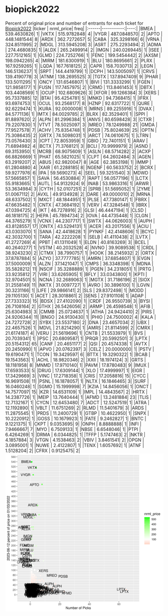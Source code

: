 # biopick2022
Percent of original price and number of entrants for each ticket for [Biopick2022](https://twitter.com/hashtag/Biopick2022)
|ticker |  nrml_price| freq|
|:------|-----------:|----:|
|BMEA   | 539.4630826|    1|
|VKTX   | 515.9782848|    4|
|VYGR   | 487.0848570|    2|
|APTO   | 448.1481544|    8|
|ARDX   | 362.7272657|    5|
|CABA   | 325.3298166|    6|
|VRNA   | 324.8511995|    2|
|MDGL   | 313.5945208|    3|
|ASRT   | 275.2293494|    2|
|ADMA   | 274.4680835|    1|
|ALDX   | 265.2499914|    2|
|IMGN   | 240.0269445|    1|
|ISEE   | 227.7512165|    1|
|GLMD   | 224.7252766|    1|
|FENC   | 199.5454442|    2|
|AXSM   | 198.0942265|    4|
|MIRM   | 181.6300919|    1|
|BLU    | 180.8695661|    2|
|PLRX   | 167.9259265|    1|
|LQDA   | 167.7618125|    2|
|CAPR   | 158.7030713|    2|
|LEGN   | 146.5136237|    1|
|SRPT   | 144.4419799|    1|
|DCPH   | 143.5005097|    1|
|CRVS   | 139.4190778|    3|
|ATNM   | 138.2695525|    3|
|TGTX   | 137.8947409|    9|
|PHAR   | 133.5011295|    1|
|ONCY   | 131.6546807|    1|
|BIVI   | 131.3333299|    1|
|FGEN   | 121.9858177|    1|
|FUSN   | 117.7457975|    2|
|CRMD   | 113.8461453|    1|
|DBTX   | 103.4408569|    1|
|OCUP   | 102.6809626|    3|
|XFOR   |  99.1266384|    3|
|XERS   |  95.7337885|   12|
|BTAI   |  95.4254781|    5|
|MNKD   |  94.7368415|    1|
|IFRX   |  93.6974753|    1|
|OCUL   |  93.2568177|    8|
|HZNP   |  92.6317722|    1|
|QURE   |  92.6229474|    1|
|KURA   |  92.0000008|    1|
|MRNS   |  89.2255916|    1|
|DVAX   |  84.5771136|    1|
|IMTX   |  84.0029785|    2|
|BLRX   |  82.3529401|    1|
|SPPI   |  81.8897620|    2|
|ALPN   |  81.2996384|    1|
|ANVS   |  80.6598428|    3|
|CTXR   |  79.2207830|    1|
|VTVT   |  78.5025097|    3|
|MREO   |  78.1249988|   21|
|GMDA   |  77.9527578|    7|
|ACHV   |  75.8354748|    1|
|PDSB   |  75.8024639|   25|
|OPTN   |  75.3086435|    2|
|GRTX   |  74.5098031|    1|
|ARCT   |  74.0610675|    1|
|LTRN   |  73.0576430|    3|
|ICPT   |  72.8053959|    1|
|GBIO   |  72.7401151|    1|
|ARAV   |  71.6894982|    4|
|BCTX   |  71.3768121|    3|
|BCLI   |  70.9999979|    2|
|ASND   |  69.3153950|    1|
|MCRB   |  68.9075609|    1|
|ASLN   |  68.5714282|    2|
|ACXP   |  66.8826669|    1|
|PHAT   |  65.5821025|    1|
|CLPT   |  64.2602484|    3|
|AGEN   |  63.2919207|    2|
|ABUS   |  62.9820047|    8|
|AGE    |  62.3853198|    1|
|IMMP   |  61.2804880|    4|
|XAIR   |  61.2288185|    8|
|NGENF  |  60.5633752|    2|
|BCRX   |  59.9277976|    6|
|IPA    |  59.5690273|    4|
|SEEL   |  59.3251540|    3|
|MDWD   |  57.5665857|    1|
|SAVA   |  56.4530884|    7|
|RAPT   |  56.0577196|    1|
|LCTX   |  55.9183665|    1|
|AUTL   |  54.9132924|    9|
|INAB   |  53.9863316|    1|
|ARWR   |  53.3634984|    3|
|CYTH   |  52.0107251|    2|
|SPRB   |  51.5695052|    1|
|ZYME   |  51.0067112|    2|
|AVXL   |  49.9134928|    2|
|DARE   |  49.0000010|    2|
|MRNA   |  48.6337502|    1|
|MXCT   |  48.1844951|    1|
|PLSE   |  47.7380147|    1|
|FBRX   |  47.6635482|    1|
|CNTX   |  47.3684192|    1|
|VERV   |  47.3284548|    1|
|IBRX   |  47.0394725|    4|
|IKT    |  46.7278916|    2|
|GLSI   |  46.4447194|    1|
|CLSD   |  46.1818175|    2|
|HEPA   |  45.7894734|    2|
|IOVA   |  44.4735448|    1|
|CLGN   |  44.3765279|    1|
|VCNX   |  44.2307717|    1|
|SWTX   |  44.0626003|    1|
|AUPH   |  43.8128557|   17|
|ONTX   |  43.5294131|    1|
|ACER   |  43.2017556|    1|
|ACIU   |  43.0303070|    1|
|SANA   |  42.4418628|    1|
|PYNKF  |  42.4148606|    1|
|BCYC   |  42.3032700|    1|
|TARA   |  42.2222208|    1|
|SELB   |  41.4110438|    2|
|LVTX   |  41.2727269|    4|
|PPBT   |  41.1311049|    1|
|ELDN   |  40.8163269|    3|
|BCEL   |  40.2640277|    1|
|VSTM   |  40.2032528|    4|
|NVNO   |  39.9089538|    1|
|CRDL   |  38.9243230|    2|
|CTMX   |  38.7990757|    1|
|HOOK   |  38.2145932|    2|
|ORTX   |  37.8787884|    5|
|AZYO   |  37.7777785|    1|
|AMRN   |  37.6854607|    1|
|EVGN   |  37.5000009|    1|
|ALZN   |  37.1421047|    1|
|CMPS   |  36.3348398|    1|
|MDNA   |  35.5828212|   11|
|NSCIF  |  35.3288889|    1|
|PGEN   |  34.2318051|    1|
|PRTG   |  33.9235812|    7|
|VIRI   |  33.6265905|    1|
|BFLY   |  33.0343800|    1|
|KPTI   |  32.9704501|    5|
|NCNA   |  32.2689063|    1|
|MGTX   |  31.7186196|    2|
|SIOX   |  31.2558149|   11|
|NKTX   |  31.0097727|    1|
|AVRO   |  30.3896100|    1|
|LGVN   |  30.3231166|    1|
|LIFE   |  29.9866141|    2|
|SLS    |  29.8372498|    1|
|MODD   |  29.1105130|    1|
|ACET   |  28.3018861|    2|
|SENS   |  27.9101108|    1|
|ADAP   |  27.7333323|   15|
|BDSX   |  27.4102090|    1|
|CRDF   |  26.9550739|    3|
|BYSI   |  26.7108164|    2|
|GTHX   |  26.5426056|    2|
|ARMP   |  26.4598548|    1|
|AFIB   |  25.6304983|    3|
|CMMB   |  25.0724637|    1|
|ATHA   |  24.9424410|    2|
|PIRS   |  24.9206344|   11|
|BNGO   |  24.9130430|    1|
|PHIO   |  24.7500002|    4|
|KALA   |  24.7272728|    2|
|SYBX   |  23.5537180|    2|
|DNA    |  23.4657034|    2|
|UBX    |  22.4657526|    1|
|MDVL   |  21.8214290|    1|
|AMRS   |  21.8114599|    2|
|CMRX   |  21.6174187|    4|
|VERU   |  21.5619696|    1|
|CNTB   |  21.5533979|    1|
|BVS    |  20.7039341|    1|
|IPSC   |  20.6809587|    1|
|PRQR   |  20.5992501|    3|
|LPTX   |  20.5154312|   65|
|CANF   |  20.4651177|    2|
|QSI    |  20.4574338|    1|
|AVTX   |  20.2450990|    1|
|APVO   |  20.0762397|    3|
|CELZ   |  20.0000000|    1|
|PSTV   |  19.6190471|    1|
|TCON   |  19.3429597|    6|
|BTTX   |  19.3290322|    1|
|BCAB   |  19.1543563|    1|
|ACHL   |  18.9820346|    2|
|XXII   |  18.1974124|    3|
|GRTS   |  18.1181958|    8|
|MNMD   |  17.9710140|    1|
|PAVM   |  17.8780483|    9|
|IMUX   |  17.6593533|    5|
|DRUG   |  17.6309144|    1|
|XLO    |  17.4999997|    1|
|EIGR   |  17.3429669|    3|
|VINC   |  17.2718358|    1|
|CRIS   |  17.2058816|   15|
|CYCC   |  16.9691508|   11|
|PSNL   |  16.1878057|    1|
|NLTX   |  16.1846465|    3|
|SURF   |  16.0460248|    1|
|SGMO   |  15.1999998|    7|
|KZIA   |  14.8456056|    1|
|ONCT   |  14.7577097|   15|
|KZR    |  14.6531109|    1|
|IMPL   |  14.4843567|    2|
|HRTX   |  14.2387726|    1|
|MEIP   |  13.7640444|    1|
|AFMD   |  13.2481884|   23|
|TLIS   |  12.7132167|    1|
|CYCN   |  12.6453480|    7|
|ADCT   |  12.5247519|    1|
|ATRA   |  12.1192890|    1|
|VBLT   |  11.6751269|    2|
|RLMD   |  11.5401679|    3|
|ARDS   |  11.2875545|    1|
|PRDS   |  11.2400729|    1|
|GTBP   |  10.4622950|    1|
|SNPX   |  10.2220912|    1|
|GOSS   |  10.1679923|    1|
|FATE   |   9.2462827|    1|
|BNTC   |   9.1221375|    1|
|CKPT   |   9.0353695|    9|
|ONPH   |   8.8888888|    1|
|INFI   |   7.9466667|    7|
|MYO    |   6.7509133|    1|
|NBSE   |   6.6548046|    1|
|PTPI   |   6.4264269|    1|
|DRMA   |   6.0344825|    1|
|TFFP   |   5.1747463|    2|
|NKTR   |   4.1857884|    3|
|VTGN   |   4.1538463|    2|
|VBIV   |   3.8461541|    2|
|OPGN   |   3.0895001|    1|
|NUWE   |   2.4122807|    1|
|TENX   |   1.6057692|    1|
|ATNF   |   1.5128204|    2|
|CFRX   |   0.9125475|    2|
![retvspicks](biopicks.png?raw=true)
